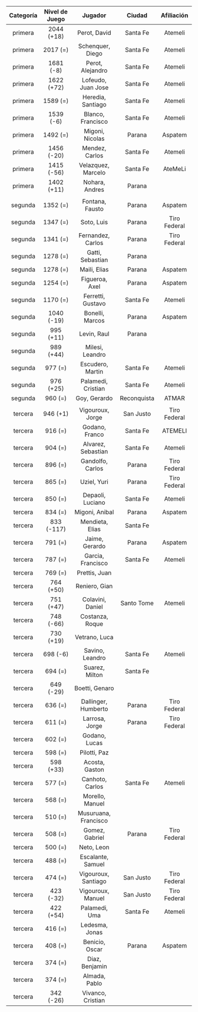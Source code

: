 |  Categoría  |  Nivel de Juego  |       Jugador        |   Ciudad    |  Afiliación  |
|:-----------:|:----------------:|:--------------------:|:-----------:|:------------:|
|   primera   |    2044 (+18)    |     Perot, David     |  Santa Fe   |   Atemeli    |
|   primera   |     2017 (=)     |   Schenquer, Diego   |  Santa Fe   |   Atemeli    |
|   primera   |    1681 (-8)     |   Perot, Alejandro   |  Santa Fe   |   Atemeli    |
|   primera   |    1622 (+72)    |  Lofeudo, Juan Jose  |  Santa Fe   |   Atemeli    |
|   primera   |     1589 (=)     |  Heredia, Santiago   |  Santa Fe   |   Atemeli    |
|   primera   |    1539 (-6)     |  Blanco, Francisco   |  Santa Fe   |   Atemeli    |
|   primera   |     1492 (=)     |   Migoni, Nicolas    |   Parana    |   Aspatem    |
|   primera   |    1456 (-20)    |    Mendez, Carlos    |  Santa Fe   |   Atemeli    |
|   primera   |    1415 (-56)    |  Velazquez, Marcelo  |  Santa Fe   |   AteMeLi    |
|   primera   |    1402 (+11)    |    Nohara, Andres    |   Parana    |              |
|             |                  |                      |             |              |
|   segunda   |     1352 (=)     |   Fontana, Fausto    |   Parana    |   Aspatem    |
|   segunda   |     1347 (=)     |      Soto, Luis      |   Parana    | Tiro Federal |
|   segunda   |     1341 (=)     |  Fernandez, Carlos   |   Parana    | Tiro Federal |
|   segunda   |     1278 (=)     |   Gatti, Sebastian   |   Parana    |              |
|   segunda   |     1278 (=)     |     Maili, Elias     |   Parana    |   Aspatem    |
|   segunda   |     1254 (=)     |    Figueroa, Axel    |   Parana    |   Aspatem    |
|   segunda   |     1170 (=)     |  Ferretti, Gustavo   |  Santa Fe   |   Atemeli    |
|   segunda   |    1040 (-19)    |   Bonelli, Marcos    |   Parana    |   Aspatem    |
|   segunda   |    995 (+11)     |     Levin, Raul      |   Parana    |              |
|   segunda   |    989 (+44)     |   Milesi, Leandro    |             |              |
|   segunda   |     977 (=)      |   Escudero, Martin   |  Santa Fe   |   Atemeli    |
|   segunda   |    976 (+25)     |  Palamedi, Cristian  |  Santa Fe   |   Atemeli    |
|   segunda   |     960 (=)      |     Goy, Gerardo     | Reconquista |    ATMAR     |
|             |                  |                      |             |              |
|   tercera   |     946 (+1)     |   Vigouroux, Jorge   |  San Justo  | Tiro Federal |
|   tercera   |     916 (=)      |    Godano, Franco    |  Santa Fe   |   ATEMELI    |
|   tercera   |     904 (=)      |  Alvarez, Sebastian  |  Santa Fe   |   Atemeli    |
|   tercera   |     896 (=)      |   Gandolfo, Carlos   |   Parana    | Tiro Federal |
|   tercera   |     865 (=)      |     Uziel, Yuri      |   Parana    | Tiro Federal |
|   tercera   |     850 (=)      |   Depaoli, Luciano   |  Santa Fe   |   Atemeli    |
|   tercera   |     834 (=)      |    Migoni, Anibal    |   Parana    |   Aspatem    |
|   tercera   |    833 (-117)    |   Mendieta, Elias    |  Santa Fe   |              |
|   tercera   |     791 (=)      |    Jaime, Gerardo    |   Parana    |   Aspatem    |
|   tercera   |     787 (=)      |  Garcia, Francisco   |  Santa Fe   |   Atemeli    |
|   tercera   |     769 (=)      |    Prettis, Juan     |             |              |
|   tercera   |    764 (+50)     |    Reniero, Gian     |             |              |
|   tercera   |    751 (+47)     |   Colavini, Daniel   | Santo Tome  |   Atemeli    |
|   tercera   |    748 (-66)     |   Costanza, Roque    |             |              |
|   tercera   |    730 (+19)     |    Vetrano, Luca     |             |              |
|   tercera   |     698 (-6)     |   Savino, Leandro    |  Santa Fe   |   Atemeli    |
|   tercera   |     694 (=)      |    Suarez, Milton    |  Santa Fe   |              |
|   tercera   |    649 (-29)     |    Boetti, Genaro    |             |              |
|   tercera   |     636 (=)      | Dallinger, Humberto  |   Parana    | Tiro Federal |
|   tercera   |     611 (=)      |    Larrosa, Jorge    |   Parana    | Tiro Federal |
|   tercera   |     602 (=)      |    Godano, Lucas     |             |              |
|   tercera   |     598 (=)      |     Pilotti, Paz     |             |              |
|   tercera   |    598 (+33)     |    Acosta, Gaston    |             |              |
|   tercera   |     577 (=)      |   Canhoto, Carlos    |  Santa Fe   |   Atemeli    |
|   tercera   |     568 (=)      |   Morello, Manuel    |             |              |
|   tercera   |     510 (=)      | Musuruana, Francisco |             |              |
|   tercera   |     508 (=)      |    Gomez, Gabriel    |   Parana    | Tiro Federal |
|   tercera   |     500 (=)      |      Neto, Leon      |             |              |
|   tercera   |     488 (=)      |  Escalante, Samuel   |             |              |
|   tercera   |     474 (=)      | Vigouroux, Santiago  |  San Justo  | Tiro Federal |
|   tercera   |    423 (-32)     |  Vigouroux, Manuel   |  San Justo  | Tiro Federal |
|   tercera   |    422 (+54)     |    Palamedi, Uma     |  Santa Fe   |   Atemeli    |
|   tercera   |     416 (=)      |    Ledesma, Jonas    |             |              |
|   tercera   |     408 (=)      |    Benicio, Oscar    |   Parana    |   Aspatem    |
|   tercera   |     374 (=)      |    Diaz, Benjamin    |             |              |
|   tercera   |     374 (=)      |    Almada, Pablo     |             |              |
|   tercera   |    342 (-26)     |  Vivanco, Cristian   |             |              |